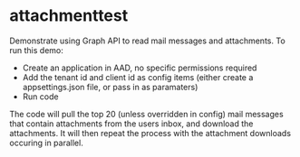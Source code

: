 # attachmenttest
Demonstrate using Graph API to read mail messages and attachments. To run this demo:

* Create an application in AAD, no specific permissions required
* Add the tenant id and client id as config items (either create a appsettings.json file, or pass in as paramaters)
* Run code

The code will pull the top 20 (unless overridden in config) mail messages that contain attachments from the users inbox, and download the attachments. It will then repeat the process with the attachment downloads occuring in parallel.
